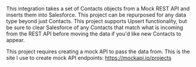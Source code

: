 This integration takes a set of Contacts objects from a Mock REST API and inserts them into Salesforce. This project can be repurposed for any data type beyond just Contacts. This project supports Upsert functionality, but be sure to clear Salesforce of any Contacts that match what is incoming from the REST API before moving the data if you'd like new Contacts to appear.

This project requires creating a mock API to pass the data from. This is the site I use to create mock API endpoints: https://mockapi.io/projects
